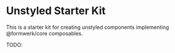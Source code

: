 # Unstyled Starter Kit

This is a starter kit for creating unstyled components implementing @formwerk/core composables.

TODO:
